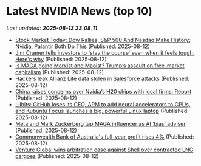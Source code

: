 # Latest NVIDIA News (top 10)
_Last updated: **2025-08-13 23:08:11**_

- [Stock Market Today: Dow Rallies, S&P 500 And Nasdaq Make History; Nvidia, Palantir Both Do This](https://biztoc.com/x/2694a91ef14e1666) (Published: 2025-08-12)
- [Jim Cramer tells investors to 'stay the course' even when it feels tough. Here's why](https://www.cnbc.com/2025/08/12/cramer-stock-market-trump.html) (Published: 2025-08-12)
- [Is MAGA going Marxist and Maoist? Trump’s assault on free-market capitalism](https://fortune.com/2025/08/12/maga-marxist-maoist-trump-assault-free-market-capitalism-socialism/) (Published: 2025-08-12)
- [Hackers leak Allianz Life data stolen in Salesforce attacks](https://www.bleepingcomputer.com/news/security/hackers-leak-allianz-life-data-stolen-in-salesforce-attacks/) (Published: 2025-08-12)
- [China raises concerns over Nvidia’s H20 chips with local firms: Report](https://www.aljazeera.com/economy/2025/8/12/china-raises-concerns-over-nvidias-h20-chips-with-local-firms-report) (Published: 2025-08-12)
- [Lilbits: GitHub loses its CEO, ARM to add neural accelerators to GPUs, and Kubuntu Focus launches a big, powerful Linux laptop](https://liliputing.com/lilbits-github-loses-its-ceo-arm-to-add-neural-accelerators-to-gpus-and-kubuntu-focus-launches-a-big-powerful-linux-laptop/) (Published: 2025-08-12)
- [Meta and Mark Zuckerberg tap MAGA influencer as AI ‘bias’ adviser](https://www.msnbc.com/top-stories/latest/meta-mark-zuckerberg-ai-bias-robby-starbuck-rcna224596) (Published: 2025-08-12)
- [Commonwealth Bank of Australia's full-year profit rises 4%](https://biztoc.com/x/de821a6faa5cbfc3) (Published: 2025-08-12)
- [Venture Global wins arbitration case against Shell over contracted LNG cargoes](https://biztoc.com/x/ce67157a8a0ef5c5) (Published: 2025-08-12)
